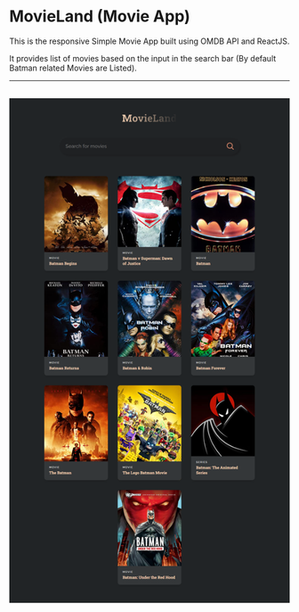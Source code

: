 # MovieLand (Movie App)

This is the responsive Simple Movie App built using OMDB API and ReactJS.

It provides list of movies based on the input in the search bar (By default
Batman related Movies are Listed).

<!DOCTYPE html>
<html>
  <head> 
      <meta charset = "utf-8">
   </head> 
  <body>
  <div>
  <hr><br>
  <a href="https://github.com/SnehalNarute/movieApp"><img src="./src/screencapture-localhost-3000-2022-03-28-18_00_14.png"></a>
  </div>
  </body>
</html>
